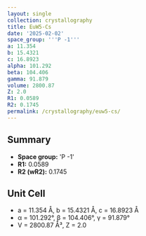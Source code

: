```yaml
---
layout: single
collection: crystallography
title: EuW5-Cs
date: '2025-02-02'
space_group: '''P -1'''
a: 11.354
b: 15.4321
c: 16.8923
alpha: 101.292
beta: 104.406
gamma: 91.879
volume: 2800.87
Z: 2.0
R1: 0.0589
R2: 0.1745
permalink: /crystallography/euw5-cs/
---
```


## Summary

- **Space group:** 'P -1'
- **R1:** 0.0589
- **R2 (wR2):** 0.1745

## Unit Cell
- a = 11.354 Å, b = 15.4321 Å, c = 16.8923 Å
- α = 101.292°, β = 104.406°, γ = 91.879°
- V = 2800.87 Å³, Z = 2.0
